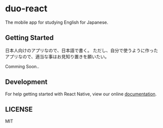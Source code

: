 # duo-react

The mobile app for studying English for Japanese.

## Getting Started

日本人向けのアプリなので、日本語で書く。
ただし、自分で使うように作ったアプリなので、適当な事はお見知り置きを願いたい。

Comming Soon..

## Development

For help getting started with React Native, view our online
[documentation](https://facebook.github.io/react-native/).


## LICENSE

MIT

